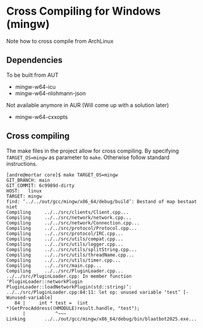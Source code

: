 # Cross Compiling for Windows (mingw)

Note how to cross compile from ArchLinux

## Dependencies

To be built from AUT
* mingw-w64-icu
* mingw-w64-nlohmann-json

Not available anymore in AUR (Will come up with a solution later) 
* mingw-w64-cxxopts


## Cross compiling

The make files in the project allow for cross compiling. By specifying
`TARGET_OS=mingw` as parameter to `make`. Otherwise follow standard 
instructions.

```
[andre@mortar core]$ make TARGET_OS=mingw 
GIT_BRANCH: main
GIT_COMMIT: 6c9989d-dirty
HOST:   linux
TARGET: mingw
find: ‘../../out/gcc/mingw/x86_64/debug/build’: Bestand of map bestaat niet
Compiling     ../../src/clients/Client.cpp...
Compiling     ../../src/network/network.cpp...
Compiling     ../../src/network/Connection.cpp...
Compiling     ../../src/protocol/Protocol.cpp...
Compiling     ../../src/protocol/IRC.cpp...
Compiling     ../../src/utils/compat.cpp...
Compiling     ../../src/utils/logger.cpp...
Compiling     ../../src/utils/splitString.cpp...
Compiling     ../../src/utils/threadName.cpp...
Compiling     ../../src/utils/timer.cpp...
Compiling     ../../src/main.cpp...
Compiling     ../../src/PluginLoader.cpp...
../../src/PluginLoader.cpp: In member function ‘PluginLoader::networkPlugin PluginLoader::loadNetworkPlugin(std::string)’:
../../src/PluginLoader.cpp:84:11: let op: unused variable ‘test’ [-Wunused-variable]
   84 |     int * test =  (int *)GetProcAddress((HMODULE)result.handle, "test");
      |           ^~~~
Linking       ../../out/gcc/mingw/x86_64/debug/bin/blaatbot2025.exe...

```


